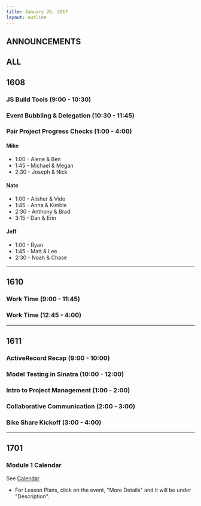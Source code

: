 ```yaml
---
title: January 26, 2017
layout: outline
---
```


## ANNOUNCEMENTS

## ALL

## 1608

### JS Build Tools (9:00 - 10:30)

### Event Bubbling & Delegation (10:30 - 11:45)

### Pair Project Progress Checks (1:00 - 4:00)

#### Mike
* 1:00 - Alene & Ben
* 1:45 - Michael & Megan
* 2:30 - Joseph & Nick

#### Nate
* 1:00 - Alisher & Vido
* 1:45 - Anna & Kimble
* 2:30 - Anthony & Brad
* 3:15 - Dan & Erin

#### Jeff
* 1:00 - Ryan
* 1:45 - Matt & Lee
* 2:30 - Noah & Chase

***

## 1610

### Work Time (9:00 - 11:45)

### Work Time (12:45 - 4:00)

***

## 1611

### ActiveRecord Recap (9:00 - 10:00)

### Model Testing in Sinatra (10:00 - 12:00)

### Intro to Project Management (1:00 - 2:00)

### Collaborative Communication (2:00 - 3:00)

### Bike Share Kickoff (3:00 - 4:00)

***

## 1701

### Module 1 Calendar

See [Calendar](http://bit.ly/2k6ksyH)

-   For Lesson Plans, click on the event, "More Details" and it will be under "Description".
